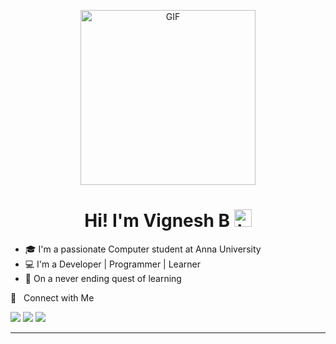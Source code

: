 <p align="center">
<img alt="GIF" src="https://media.giphy.com/media/fwbzI2kV3Qrlpkh59e/giphy.gif?raw=true" height="280" />
 <p/>
<h1 align="center"> Hi! I'm Vignesh B <img src="https://user-images.githubusercontent.com/1303154/88677602-1635ba80-d120-11ea-84d8-d263ba5fc3c0.gif" width="28px" alt="hi"></h1>

* :mortar_board: I'm a passionate Computer student at Anna University
* 💻 I'm a Developer | Programmer | Learner
* :seedling: On a never ending quest of learning

🤝 &nbsp; Connect with Me

[<img src="https://img.shields.io/badge/linkedin-%230077B5.svg?&style=for-the-badge&logo=linkedin&logoColor=white" />](https://www.linkedin.com/in/vignesh-b-17839b233/)
[<img src="https://img.shields.io/badge/Twitter-1DA1F2?style=for-the-badge&logo=twitter&logoColor=white" />](https://twitter.com/vigneshb27)
[<img src="https://img.shields.io/badge/Gmail-D14836?style=for-the-badge&logo=gmail&logoColor=white" />](mailto:vigneshbaskaran2709@gmail.com)

<hr>

